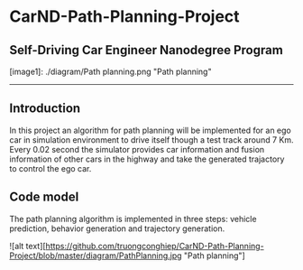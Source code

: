 # CarND-Path-Planning-Project
Self-Driving Car Engineer Nanodegree Program
---
[//]: # (Image References)


[image1]: ./diagram/Path planning.png "Path planning"

---
## Introduction

In this project an algorithm for path planning will be implemented for an ego car in simulation environment to drive itself though a test track around 7 Km. Every 0.02 second the simulator provides car information and fusion information of other cars in the highway and take the generated trajactory to control the ego car.

## Code model

The path planning algorithm is implemented in three steps: vehicle prediction, behavior generation and trajectory generation.

![alt text][https://github.com/truongconghiep/CarND-Path-Planning-Project/blob/master/diagram/PathPlanning.jpg "Path planning"]







